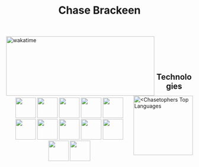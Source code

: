 <h1 align="center">Chase Brackeen</h1>
<br>
<br>
<!-- Stats -- source: https://github.com/anuraghazra/github-readme-stats -->
<!-- Top Languages  -->
<div>
        <img align="left" height="160" width="400" src="https://github-readme-stats.vercel.app/api/wakatime?username=Chasetopher&theme=city_lights&border_color=61dafb&langs_count=13" alt=" wakatime"/>
    <br>
        <a href="#"><img align="right" alt="<Chasetophers Top Languages" src="https://github-readme-stats.vercel.app/api/top-langs/?username=Chasetopher&langs_count=10&layout=compact&theme=city_lights&hide_border=true&bg_color=0D1117&title_color=6A4DFF&icon_color=6A4DFF" height="160"/></a>
</div>  
<br>
<br>

<div align="center">
        <br>
<h2 align="center">Technologies</h2>
<!--  JS  -->
  <img src="https://cdn.jsdelivr.net/gh/devicons/devicon/icons/javascript/javascript-plain.svg" height="55" width="auto" />
<!--  CSS  -->
  <img src="https://cdn.jsdelivr.net/gh/devicons/devicon/icons/css3/css3-original.svg" height="55" width="auto" />
<!--  HTML  -->
  <img src="https://cdn.jsdelivr.net/gh/devicons/devicon/icons/html5/html5-original.svg" height="55" width="auto" />
<!--  React  -->
  <img src="https://cdn.jsdelivr.net/gh/devicons/devicon/icons/react/react-original.svg" height="55" width="auto" />
<!--  MongoDB  -->
  <img src="https://cdn.jsdelivr.net/gh/devicons/devicon/icons/mongodb/mongodb-original-wordmark.svg" height="55" width="auto" />
<!--  Express  -->
  <img src="https://cdn.jsdelivr.net/gh/devicons/devicon/icons/express/express-original.svg" height="55" width="auto" />
<!--  Node  -->
  <img src="https://cdn.jsdelivr.net/gh/devicons/devicon/icons/nodejs/nodejs-original.svg" height="55" width="auto" />
<!--  GraphQL  -->
  <img src="https://cdn.jsdelivr.net/gh/devicons/devicon/icons/graphql/graphql-plain.svg" height="55" width="auto" />
<!--  MySQL  -->
  <img src="https://cdn.jsdelivr.net/gh/devicons/devicon/icons/mysql/mysql-original-wordmark.svg" height="55" width="auto" />
<!--  MUI  -->
  <img src="https://cdn.jsdelivr.net/gh/devicons/devicon/icons/materialui/materialui-original.svg" height="55" width="auto" />
<!--  Bootstrap  -->
  <img src="https://cdn.jsdelivr.net/gh/devicons/devicon/icons/bootstrap/bootstrap-plain.svg" height="55" width="auto" />
<!--  Git  -->
  <img src="https://cdn.jsdelivr.net/gh/devicons/devicon/icons/git/git-original.svg" height="55" width="auto" />
</div>

